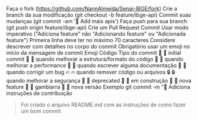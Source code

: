 Faça o fork (https://github.com/NannAlmeida/Senai-IBGE/fork)
Crie a branch da sua modificação (git checkout -b feature/ibge-api)
Commit suas mudanças (git commit -am ':rocket: Add mais apis')
Faça push para sua branch (git push origin feature/ibge-api)
Crie um Pull Request
Commit
Usar modo imperativo ("Adiciona feature" não "Adicionando feature" ou "Adicionada feature")
Primeira linha deve ter no máximo 70 caracteres
Considere descrever com detalhes no corpo do commit
Obrigatório usar um emoji no início da mensagem de commit
Emoji	Código	Tipo do commit
🎉	:tada:	initial commit
🎨	:art:	quando melhorar a estrutura/formato do código
🐎	:racehorse:	quando melhorar a performance
📝	:memo:	quando escrever alguma documentação
🐛	:bug:	quando corrigir um bug
🔥	:fire:	quando remover código ou arquivos
🔒	:lock:	quando melhorar a segurança
💩	:poop:	deprecated
🚧	:construction:	em construção
🚀	:rocket:	nova feature
🙈	:see_no_evil:	gambiarra
🎁	:gift:	nova versão
Exemplo
git commit -m ":memo: Adiciona instruções de contribuição
>
> Foi criado o arquivo README.md com as instruções de
> como fazer um bom commit